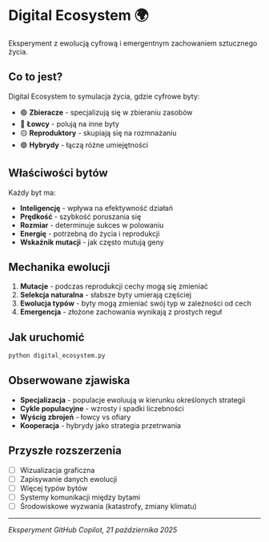 # Digital Ecosystem 🌍

Eksperyment z ewolucją cyfrową i emergentnym zachowaniem sztucznego życia.

## Co to jest?

Digital Ecosystem to symulacja życia, gdzie cyfrowe byty:
- 🟢 **Zbieracze** - specjalizują się w zbieraniu zasobów
- 🔴 **Łowcy** - polują na inne byty  
- 🟡 **Reproduktory** - skupiają się na rozmnażaniu
- 🟣 **Hybrydy** - łączą różne umiejętności

## Właściwości bytów

Każdy byt ma:
- **Inteligencję** - wpływa na efektywność działań
- **Prędkość** - szybkość poruszania się
- **Rozmiar** - determinuje sukces w polowaniu
- **Energię** - potrzebną do życia i reprodukcji
- **Wskaźnik mutacji** - jak często mutują geny

## Mechanika ewolucji

1. **Mutacje** - podczas reprodukcji cechy mogą się zmieniać
2. **Selekcja naturalna** - słabsze byty umierają częściej
3. **Ewolucja typów** - byty mogą zmieniać swój typ w zależności od cech
4. **Emergencja** - złożone zachowania wynikają z prostych reguł

## Jak uruchomić

```bash
python digital_ecosystem.py
```

## Obserwowane zjawiska

- **Specjalizacja** - populacje ewoluują w kierunku określonych strategii
- **Cykle populacyjne** - wzrosty i spadki liczebności
- **Wyścig zbrojeń** - łowcy vs ofiary
- **Kooperacja** - hybrydy jako strategia przetrwania

## Przyszłe rozszerzenia

- [ ] Wizualizacja graficzna
- [ ] Zapisywanie danych ewolucji
- [ ] Więcej typów bytów
- [ ] Systemy komunikacji między bytami
- [ ] Środowiskowe wyzwania (katastrofy, zmiany klimatu)

---

*Eksperyment GitHub Copilot, 21 października 2025*